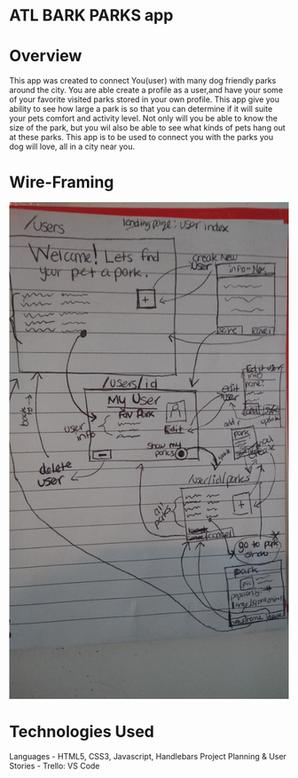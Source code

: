 # ATL BARK PARKS app

# Overview
This app was created to connect You(user) with many dog friendly parks around the city. You are able create a profile as a user,and have your some of your favorite visited parks stored in your own profile. This app give you ability to see how large a park is so that you can determine if it will suite your pets comfort and activity level. Not only will you be able to know the size of the park, but you wil also be able to see what kinds of pets hang out at these parks. This app is to be used to connect you with the parks you dog will love, all in a city near you.


# Wire-Framing
![Wire-Frame](https://github.com/Trell144/ATL_BARK_PARKS/blob/master/20180925_125736_HDR.jpg)


# Technologies Used
Languages - HTML5, CSS3, Javascript, Handlebars
Project Planning & User Stories - Trello:
VS Code
